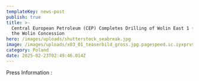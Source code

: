 ```yaml
---
templateKey: news-post
publish: true
title: >-
  Central European Petroleum (CEP) Completes Drilling of Wolin East 1 (WE 1) on
  the Wolin Concession
hero: /images/uploads/shutterstock_seabreak.jpg
image: /images/uploads/x03_01_teaserbild_gross.jpg.pagespeed.ic.iyxprvscnk.jpg
category: Poland
date: 2025-02-23T02:49:46.014Z
---
```

Press Information :
